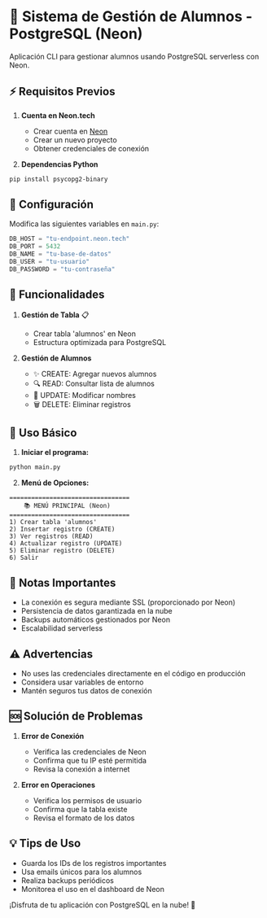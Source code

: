 # 🐘 Sistema de Gestión de Alumnos - PostgreSQL (Neon)

Aplicación CLI para gestionar alumnos usando PostgreSQL serverless con Neon.

## ⚡ Requisitos Previos

1. **Cuenta en Neon.tech**
   - Crear cuenta en [Neon](https://neon.tech)
   - Crear un nuevo proyecto
   - Obtener credenciales de conexión

2. **Dependencias Python**
```bash
pip install psycopg2-binary
```

## 🔧 Configuración

Modifica las siguientes variables en `main.py`:
```python
DB_HOST = "tu-endpoint.neon.tech"
DB_PORT = 5432
DB_NAME = "tu-base-de-datos"
DB_USER = "tu-usuario"
DB_PASSWORD = "tu-contraseña"
```

## 🚀 Funcionalidades

1. **Gestión de Tabla** 📋
   - Crear tabla 'alumnos' en Neon
   - Estructura optimizada para PostgreSQL

2. **Gestión de Alumnos**
   - ✨ CREATE: Agregar nuevos alumnos
   - 🔍 READ: Consultar lista de alumnos
   - 📝 UPDATE: Modificar nombres
   - 🗑️ DELETE: Eliminar registros

## 📖 Uso Básico

1. **Iniciar el programa:**
```bash
python main.py
```

2. **Menú de Opciones:**
```
=================================
    📚 MENÚ PRINCIPAL (Neon)     
=================================
1) Crear tabla 'alumnos'
2) Insertar registro (CREATE)
3) Ver registros (READ)
4) Actualizar registro (UPDATE)
5) Eliminar registro (DELETE)
6) Salir
```

## 📌 Notas Importantes

- La conexión es segura mediante SSL (proporcionado por Neon)
- Persistencia de datos garantizada en la nube
- Backups automáticos gestionados por Neon
- Escalabilidad serverless

## ⚠️ Advertencias

- No uses las credenciales directamente en el código en producción
- Considera usar variables de entorno
- Mantén seguros tus datos de conexión

## 🆘 Solución de Problemas

1. **Error de Conexión**
   - Verifica las credenciales de Neon
   - Confirma que tu IP esté permitida
   - Revisa la conexión a internet

2. **Error en Operaciones**
   - Verifica los permisos de usuario
   - Confirma que la tabla existe
   - Revisa el formato de los datos

## 💡 Tips de Uso

- Guarda los IDs de los registros importantes
- Usa emails únicos para los alumnos
- Realiza backups periódicos
- Monitorea el uso en el dashboard de Neon

¡Disfruta de tu aplicación con PostgreSQL en la nube! 🚀